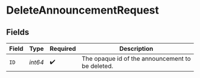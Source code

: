 # DeleteAnnouncementRequest


## Fields

| Field                                            | Type                                             | Required                                         | Description                                      |
| ------------------------------------------------ | ------------------------------------------------ | ------------------------------------------------ | ------------------------------------------------ |
| `ID`                                             | *int64*                                          | :heavy_check_mark:                               | The opaque id of the announcement to be deleted. |